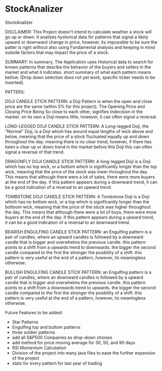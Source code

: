 # StockAnalizer
StockAnalizer

DISCLAIMER: This Project doesn't intend to calculate weather a stock will go up or down. It analizes hystorical data for patterns that signal a likely upward or downward change in price, however, its impossible to be sure the patter is right without also using Fundamental analysis and keeping in mind outside factors that may impact the price of a stock.

SUMMARY:
In summary, The Application uses Historical data to search for known patterns that descibe the behavior of the buyers and sellers in the market and what it indicates.
short summary of what each pattern means bellow. (Drop down selection does not yet work, specific ticker needs to be inserted). 

PATTERS:

DOJI CANDLE STICK PATTERN:
a Doji Pattern is when the open and close price are the same (within 5% for this project).
The Opening Price and Closing Price Being So close to each other, signifies indecision in the market.
on its own a Doji means little, however, it can often signal a reversal.

LONG-LEGGED DOJI CANDLE STICK PATTERN:
A Long-legged Doji, the "Normal" Doji, is a Doji which has around equal lengths of wick above and below, meaning that the price of a stock fluctuated equally up and down throughout the day. meaning there is no clear trend, however, if there has been a clear up or down trend in the market before this Doji this can often signal a reversal of that trend.

DRAGONFLY DOJI CANDLE STICK PATTERN:
A long-legged Doji is a Doji which has no top wick, or a bottom which is significantly longer than the top wick, meaning that the price of the stock was lower throughout the day. This means that although there were a lot of sales, there were more buyers at the end of the day. if this pattern appears during a downward trend, it can be a good indication of a reversal to an upward trend.

TOMBSTONE DOJI CANDLE STICK PATTERN:
A Tombstone Doji is a Doji which has no bottom wick, or a top which is significantly longer than the bottoom wick, meaning that the price of the stock was higher throughout the day. This means that although there were a lot of buys, there were more buyers at the end of the day. if this pattern appears during a upward trend, it can be a good indication of a reversal to an downward trend.

BEARISH ENGULFING CANDLE STICK PATTERN:
an Engulfing pattern is a pair of candles, where an upward candles is followed by a downward candle that is bigger and overwhelms the previous candle.
this pattern points to a shift from a upwards trend to downwards. the bigger the second candle compared to the first the stronger the posibility of a shift.
this pattern is very useful at the end of a pattern, however, its meaningless otherwise.


BULLISH ENGULFING CANDLE STICK PATTERN:
an Engulfing pattern is a pair of candles, where an downward candles is followed by a upward candle that is bigger and overwhelms the previous candle.
this pattern points to a shift from a downwards trend to upwards. the bigger the second candle compared to the first the stronger the posibility of a shift.
this pattern is very useful at the end of a pattern, however, its meaningless otherwise.


Future Features to be added:
- Star Patterns
- Engulfing top and buttom patterns
- three soldier patterns
- add all S&P500 Companies as drop-down choises
- add method for price moving average for 30, 50, and 90 days
- RSI Momentum Calculation
- Division of the project into many java files to ease the further expansion of the project
- stats for every pattern for last year of trading
